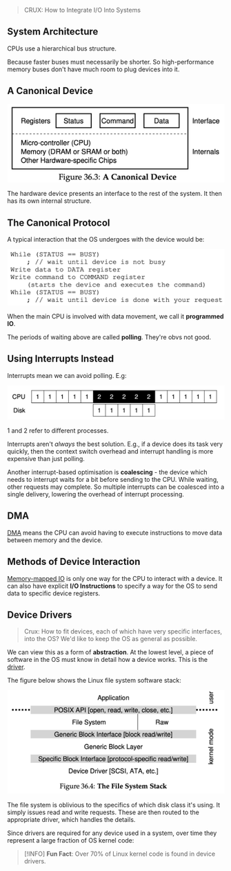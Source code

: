 > CRUX: How to Integrate I/O Into Systems

## System Architecture

CPUs use a hierarchical bus structure.

Because faster buses must necessarily be shorter. So high-performance memory buses don't have much room to plug devices into it.

## A Canonical Device

![](_attachments/Screenshot%202023-11-23%20at%2021.25.01.png)

The hardware device presents an interface to the rest of the system. It then has its own internal structure.

## The Canonical Protocol

A typical interaction that the OS undergoes with the device would be:

![](_attachments/Screenshot%202023-11-23%20at%2021.26.24.png)

When the main CPU is involved with data movement, we call it **programmed IO**.

The periods of waiting above are called **polling**. They're obvs not good.

## Using Interrupts Instead

Interrupts mean we can avoid polling. E.g:

![](_attachments/Screenshot%202023-11-23%20at%2021.28.34.png)

1 and 2 refer to different processes.

Interrupts aren't *always* the best solution. E.g., if a device does its task very quickly, then the context switch overhead and interrupt handling is more expensive than just polling. 

Another interrupt-based optimisation is **coalescing** - the device which needs to interrupt waits for a bit before sending to the CPU. While waiting, other requests may complete. So multiple interrupts can be coalesced into a single delivery, lowering the overhead of interrupt processing.

## DMA
[DMA](1%20-%20Hardware%20Basics#^7bdae2) means the CPU can avoid having to execute instructions to move data between memory and the device.

## Methods of Device Interaction
[Memory-mapped IO](../../CSAPP/Chapter%209/Memory%20Mapping.md) is only one way for the CPU to interact with a device.
It can also have explicit **I/O Instructions** to specify a way for the OS to send data to specific device registers.

## Device Drivers

> Crux: How to fit devices, each of which have very specific interfaces, into the OS? We'd like to keep the OS as general as possible.

We can view this as a form of **abstraction**. 
At the lowest level, a piece of software in the OS must know in detail how a device works. This is the [driver](../../Device%20Driver%20Types.md). 

The figure below shows the Linux file system software stack:

![](_attachments/Screenshot%202023-11-23%20at%2021.38.17.png)

The file system is oblivious to the specifics of which disk class it's using. It simply issues read and write requests. These are then routed to the appropriate driver, which handles the details.

Since drivers are required for any device used in a system, over time they represent a large fraction of OS kernel code:

> [!INFO]
> **Fun Fact**: Over 70% of Linux kernel code is found in device drivers.
> 









